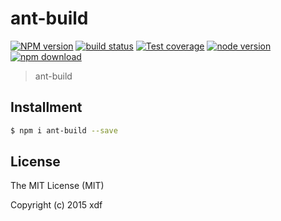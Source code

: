 # ant-build

[![NPM version][npm-image]][npm-url]
[![build status][travis-image]][travis-url]
[![Test coverage][coveralls-image]][coveralls-url]
[![node version][node-image]][node-url]
[![npm download][download-image]][download-url]

[npm-image]: https://img.shields.io/npm/v/ant-build.svg?style=flat-square
[npm-url]: https://npmjs.org/package/ant-build
[travis-image]: https://img.shields.io/travis/xudafeng/ant-build.svg?style=flat-square
[travis-url]: https://travis-ci.org/xudafeng/ant-build
[coveralls-image]: https://img.shields.io/coveralls/xudafeng/ant-build.svg?style=flat-square
[coveralls-url]: https://coveralls.io/r/xudafeng/ant-build?branch=master
[node-image]: https://img.shields.io/badge/node.js-%3E=_0.10-green.svg?style=flat-square
[node-url]: http://nodejs.org/download/
[download-image]: https://img.shields.io/npm/dm/ant-build.svg?style=flat-square
[download-url]: https://npmjs.org/package/ant-build

> ant-build

## Installment

```bash
$ npm i ant-build --save
```

## License

The MIT License (MIT)

Copyright (c) 2015 xdf
